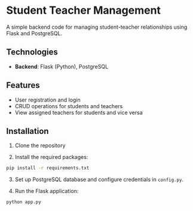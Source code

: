 # Student Teacher Management

A simple backend code for managing student-teacher relationships using Flask and PostgreSQL.

## Technologies
- **Backend**: Flask (Python), PostgreSQL

## Features

- User registration and login
- CRUD operations for students and teachers
- View assigned teachers for students and vice versa

## Installation

1. Clone the repository

2. Install the required packages:
```bash
pip install -r requirements.txt
```

3. Set up PostgreSQL database and configure credentials in `config.py`.

4. Run the Flask application:
```bash
python app.py
```